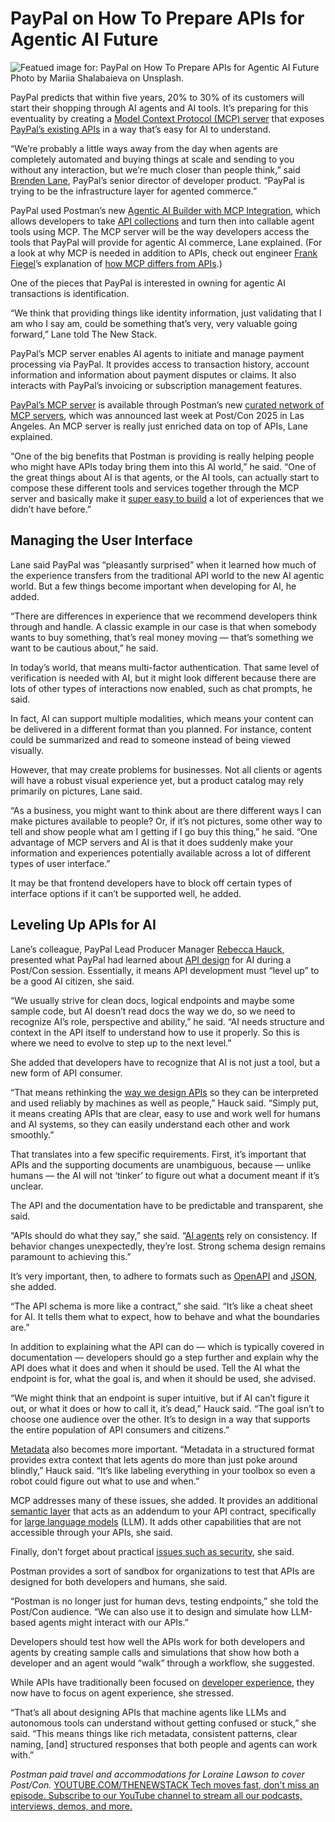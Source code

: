 # PayPal on How To Prepare APIs for Agentic AI Future
![Featued image for: PayPal on How To Prepare APIs for Agentic AI Future](https://cdn.thenewstack.io/media/2025/06/a8890dbb-paypallogo-1024x576.jpg)
Photo by Mariia Shalabaieva on Unsplash.

PayPal predicts that within five years, 20% to 30% of its customers will start their shopping through AI agents and AI tools. It’s preparing for this eventuality by creating a [Model Context Protocol (MCP) server](https://thenewstack.io/mcp-is-rss-for-ai-more-use-cases-for-model-context-protocol/) that exposes [PayPal’s existing APIs](https://thenewstack.io/api-governance-using-patterns-from-paypal-netflix-and-more/) in a way that’s easy for AI to understand.

“We’re probably a little ways away from the day when agents are completely automated and buying things at scale and sending to you without any interaction, but we’re much closer than people think,” said [Brenden Lane](https://www.linkedin.com/in/brendenlane/), PayPal’s senior director of developer product. “PayPal is trying to be the infrastructure layer for agented commerce.”

PayPal used Postman’s new [Agentic AI Builder with MCP Integration](https://learning.postman.com/docs/postman-ai-agent-builder/ai-tool-builder/overview/), which allows developers to take [API collections](https://thenewstack.io/introduction-to-api-management/) and turn then into callable agent tools using MCP. The MCP server will be the way developers access the tools that PayPal will provide for agentic AI commerce, Lane explained. (For a look at why MCP is needed in addition to APIs, check out engineer [Frank Fiegel](https://github.com/punkpeye)’s explanation of [how MCP differs from APIs](https://glama.ai/blog/2025-06-06-mcp-vs-api).)

One of the pieces that PayPal is interested in owning for agentic AI transactions is identification.

“We think that providing things like identity information, just validating that I am who I say am, could be something that’s very, very valuable going forward,” Lane told The New Stack.

PayPal’s MCP server enables AI agents to initiate and manage payment processing via PayPal. It provides access to transaction history, account information and information about payment disputes or claims. It also interacts with PayPal’s invoicing or subscription management features.

[PayPal’s MCP server](https://www.postman.com/paypal/paypal-public-api-workspace/collection/6830d951bcd2d577d7632320) is available through Postman’s new [curated network of MCP servers](https://www.postman.com/explore/mcp-servers), which was announced last week at Post/Con 2025 in Las Angeles.
An MCP server is really just enriched data on top of APIs, Lane explained.

“One of the big benefits that Postman is providing is really helping people who might have APIs today bring them into this AI world,” he said. “One of the great things about AI is that agents, or the AI tools, can actually start to compose these different tools and services together through the MCP server and basically make it [super easy to build](https://thenewstack.io/tutorial-build-a-simple-mcp-server-with-claude-desktop/) a lot of experiences that we didn’t have before.”

## Managing the User Interface
Lane said PayPal was “pleasantly surprised” when it learned how much of the experience transfers from the traditional API world to the new AI agentic world. But a few things become important when developing for AI, he added.

“There are differences in experience that we recommend developers think through and handle. A classic example in our case is that when somebody wants to buy something, that’s real money moving — that’s something we want to be cautious about,” he said.

In today’s world, that means multi-factor authentication. That same level of verification is needed with AI, but it might look different because there are lots of other types of interactions now enabled, such as chat prompts, he said.

In fact, AI can support multiple modalities, which means your content can be delivered in a different format than you planned. For instance, content could be summarized and read to someone instead of being viewed visually.

However, that may create problems for businesses. Not all clients or agents will have a robust visual experience yet, but a product catalog may rely primarily on pictures, Lane said.

“As a business, you might want to think about are there different ways I can make pictures available to people? Or, if it’s not pictures, some other way to tell and show people what am I getting if I go buy this thing,” he said. “One advantage of MCP servers and AI is that it does suddenly make your information and experiences potentially available across a lot of different types of user interface.”

It may be that frontend developers have to block off certain types of interface options if it can’t be supported well, he added.

## Leveling Up APIs for AI
Lane’s colleague, PayPal Lead Producer Manager [Rebecca Hauck](https://www.linkedin.com/in/rebecca-hauck/), presented what PayPal had learned about [API design](https://roadmap.sh/api-design) for AI during a Post/Con session. Essentially, it means API development must “level up” to be a good AI citizen, she said.

“We usually strive for clean docs, logical endpoints and maybe some sample code, but AI doesn’t read docs the way we do, so we need to recognize AI’s role, perspective and ability,” he said. “AI needs structure and context in the API itself to understand how to use it properly. So this is where we need to evolve to step up to the next level.”

She added that developers have to recognize that AI is not just a tool, but a new form of API consumer.

“That means rethinking the [way we design APIs](https://thenewstack.io/how-radical-api-design-changed-the-way-we-access-databases/) so they can be interpreted and used reliably by machines as well as people,” Hauck said. “Simply put, it means creating APIs that are clear, easy to use and work well for humans and AI systems, so they can easily understand each other and work smoothly.”

That translates into a few specific requirements. First, it’s important that APIs and the supporting documents are unambiguous, because — unlike humans — the AI will not ‘tinker’ to figure out what a document meant if it’s unclear.

The API and the documentation have to be predictable and transparent, she said.

“APIs should do what they say,” she said. “[AI agents](https://thenewstack.io/ai-agents-a-comprehensive-introduction-for-developers/) rely on consistency. If behavior changes unexpectedly, they’re lost. Strong schema design remains paramount to achieving this.”

It’s very important, then, to adhere to formats such as [OpenAPI](https://thenewstack.io/openapi-initiative-new-standards-and-a-peek-at-the-roadmap/) and [JSON](https://thenewstack.io/how-we-built-the-new-json-api-for-cassandra-and-astra-db/), she added.

“The API schema is more like a contract,” she said. “It’s like a cheat sheet for AI. It tells them what to expect, how to behave and what the boundaries are.”

In addition to explaining what the API can do — which is typically covered in documentation — developers should go a step further and explain why the API does what it does and when it should be used. Tell the AI what the endpoint is for, what the goal is, and when it should be used, she advised.

“We might think that an endpoint is super intuitive, but if AI can’t figure it out, or what it does or how to call it, it’s dead,” Hauck said. “The goal isn’t to choose one audience over the other. It’s to design in a way that supports the entire population of API consumers and citizens.”

[Metadata](https://thenewstack.io/use-ai-to-improve-your-organizations-metadata/) also becomes more important.
“Metadata in a structured format provides extra context that lets agents do more than just poke around blindly,” Hauck said. “It’s like labeling everything in your toolbox so even a robot could figure out what to use and when.”

MCP addresses many of these issues, she added. It provides an additional [semantic layer](https://thenewstack.io/demystifying-the-metrics-store-and-semantic-layer/) that acts as an addendum to your API contract, specifically for [large language models](https://thenewstack.io/7-guiding-principles-for-working-with-llms/) (LLM). It adds other capabilities that are not accessible through your APIs, she said.

Finally, don’t forget about practical [issues such as security](https://thenewstack.io/shadow-zombie-and-misconfigured-apis-are-a-security-issue/), she said.

Postman provides a sort of sandbox for organizations to test that APIs are designed for both developers and humans, she said.

“Postman is no longer just for human devs, testing endpoints,” she told the Post/Con audience. “We can also use it to design and simulate how LLM-based agents might interact with our APIs.”

Developers should test how well the APIs work for both developers and agents by creating sample calls and simulations that show how both a developer and an agent would “walk” through a workflow, she suggested.

While APIs have traditionally been focused on [developer experience](https://thenewstack.io/api-governance-and-developer-experience-in-a-developer-portal/), they now have to focus on agent experience, she stressed.

“That’s all about designing APIs that machine agents like LLMs and autonomous tools can understand without getting confused or stuck,” she said. “This means things like rich metadata, consistent patterns, clear naming, [and] structured responses that both people and agents can work with.”

*Postman paid travel and accommodations for Loraine Lawson to cover Post/Con.*
[
YOUTUBE.COM/THENEWSTACK
Tech moves fast, don't miss an episode. Subscribe to our YouTube
channel to stream all our podcasts, interviews, demos, and more.
](https://youtube.com/thenewstack?sub_confirmation=1)